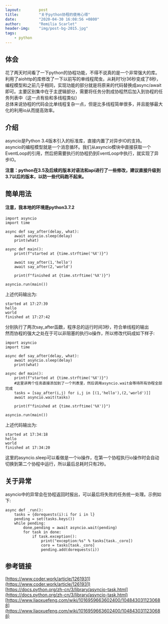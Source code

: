 ```yaml
---
layout:        post
title:         "关于python协程的使用心得"
date:          "2020-04-30 16:08:56 +0800"
author:        "Remilia Scarlet"
header-img:    "img/post-bg-2015.jpg"
tags:
    - python
---
```


## 体会 ##
花了两天时间看了一下python的协程功能，不得不说真的是一个非常强大的库。<br>
利用了aiohttp的库修改了一下以前写的单线程爬虫，从耗时1分36秒变成了8秒，编程模型和之前几乎相同，实现功能的部分就是将原来的代码替换成async/await即可。主要区别集中在于主逻辑部分，需要将任务分割成协程然后加入到协程的任务列表中（这一点有些和多线程类似）<br>
总体来说协程的代码会比单线程复杂一点，但是比多线程简单很多，并且能够最大化的利用io从而提高效率。

## 介绍 ##
asyncio是Python 3.4版本引入的标准库，直接内置了对异步IO的支持。<br>
asyncio的编程模型就是一个消息循环。我们从asyncio模块中直接获取一个EventLoop的引用，然后把需要执行的协程扔到EventLoop中执行，就实现了异步IO。<br>

**注意：python在3.5及后续的版本对语法和api进行了一些修改，建议直接升级到3.7以后的版本，以防一些代码跑不起来。**


## 简单用法 ##
#### **注意，我本地的环境是python3.7.2** ####

	import asyncio
	import time
	
	async def say_after(delay, what):
	    await asyncio.sleep(delay)
	    print(what)
	
	async def main():
	    print(f"started at {time.strftime('%X')}")
	
	    await say_after(1,'hello')
		await say_after(2,'world')
	
	    print(f"finished at {time.strftime('%X')}")
	
	asyncio.run(main())

上述代码输出为:

	started at 17:27:39
	hello
	world
	finished at 17:27:42

分别执行了两次say_after函数，程序总的运行时间3秒，符合单线程的输出<br>
然而协程的强大之处在于可以非阻塞的执行io操作，所以修改代码成如下样子:


	import asyncio
	import time
	
	async def say_after(delay, what):
	    await asyncio.sleep(delay)
	    print(what)
	
	async def main():
	    print(f"started at {time.strftime('%X')}")
		#这里讲两个任务直接添加到了一个列表里，然后调用asyncio.wait会等待所有协程全部完成
	    tasks = [say_after(i,j) for i,j in [(1,'hello'),(2,'world')]] 
	    await asyncio.wait(tasks)
	
	    print(f"finished at {time.strftime('%X')}")
	
	asyncio.run(main())

上述代码输出为:

	started at 17:34:18
	hello
	world
	finished at 17:34:20

这里的asyncio.sleep可以看做是一个io操作，在第一个协程执行io操作时会自动切换到第二个协程中运行，所以最后总耗时只有2秒。

## 关于异常 ##
asyncio中的异常会在协程返回时报出，可以最后将失败的任务统一处理。示例如下:

	async def _run():
	    tasks = {dorequests(i):i for i in l}
	    pending = set(tasks.keys())
	    while pending:
	        done,pending = await asyncio.wait(pending)
	        for task in done:
	            if task.exception():
	                print("exception:%s" % tasks[task._coro])
	                coro = tasks[task._coro]
	                pending.add(dorequests(i))



## 参考链接 ##
[https://www.coder.work/article/1261931](https://www.coder.work/article/1261931)<br>
[https://docs.python.org/zh-cn/3/library/asyncio-task.html](https://docs.python.org/zh-cn/3/library/asyncio-task.html)<br>
[https://www.liaoxuefeng.com/wiki/1016959663602400/1048430311230688](https://www.liaoxuefeng.com/wiki/1016959663602400/1048430311230688)
